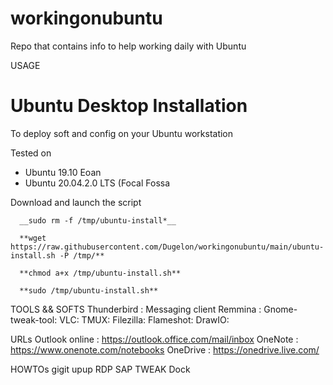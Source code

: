 # workingonubuntu
Repo that contains info to help working daily with Ubuntu

USAGE
# Ubuntu Desktop Installation
To deploy soft and config on your Ubuntu workstation

Tested on 
* Ubuntu 19.10 Eoan
* Ubuntu 20.04.2.0 LTS (Focal Fossa

Download and launch the script
```
  __sudo rm -f /tmp/ubuntu-install*__

  **wget https://raw.githubusercontent.com/Dugelon/workingonubuntu/main/ubuntu-install.sh -P /tmp/**

  **chmod a+x /tmp/ubuntu-install.sh**

  **sudo /tmp/ubuntu-install.sh**
```


TOOLS && SOFTS
Thunderbird : Messaging client
Remmina : 
Gnome-tweak-tool:
VLC:
TMUX:
Filezilla:
Flameshot:
DrawIO:


URLs
Outlook online : https://outlook.office.com/mail/inbox
OneNote : https://www.onenote.com/notebooks
OneDrive : https://onedrive.live.com/

HOWTOs
gigit
upup
RDP
SAP
TWEAK
Dock


